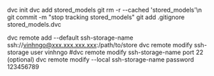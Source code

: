 dvc init
dvc add stored_models
git rm -r --cached 'stored_models'\n            
git commit -m "stop tracking stored_models"
git add .gitignore stored_models.dvc

dvc remote add --default ssh-storage-name ssh://vinhngo@xxx.xxx.xxx.xxx:/path/to/store
dvc remote modify ssh-storage user vinhngo
#dvc remote modify ssh-storage-name port 22 (optional)
dvc remote modify --local ssh-storage-name password 123456789
